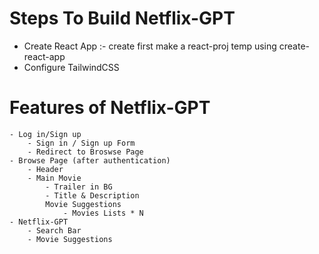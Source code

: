 # Steps To Build Netflix-GPT

- Create React App :- create first make a react-proj temp using create-react-app
- Configure TailwindCSS

# Features of Netflix-GPT

    - Log in/Sign up
        - Sign in / Sign up Form
        - Redirect to Broswse Page
    - Browse Page (after authentication)
        - Header
        - Main Movie
            - Trailer in BG
            - Title & Description
            Movie Suggestions
                - Movies Lists * N
    - Netflix-GPT
        - Search Bar
        - Movie Suggestions
